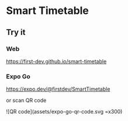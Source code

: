 # Smart Timetable

## Try it

### Web

<https://first-dev.github.io/smart-timetable>

### Expo Go

<https://expo.dev/@firstdev/SmartTimetable>

or scan QR code

![QR code](assets/expo-go-qr-code.svg =x300)
